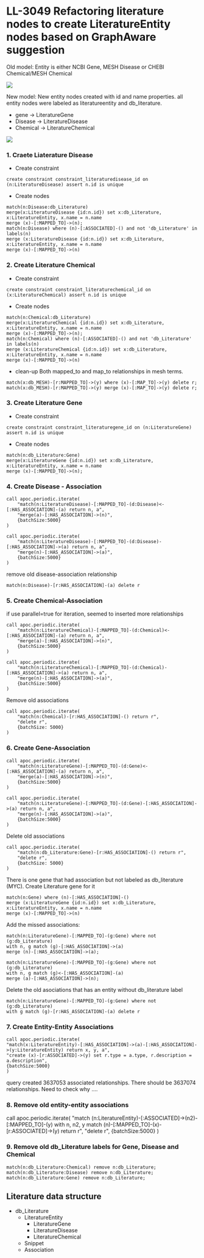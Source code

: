 # LL-3049 Refactoring literature nodes to create LiteratureEntity nodes based on GraphAware suggestion

Old model:
Entity is either NCBI Gene, MESH Disease or CHEBI Chemical/MESH Chemical

![](img/LiteratureGraphDiagram_old.png)

New model:
New entity nodes created with id and name properties. all entity nodes were labeled as literatureentity and db_literature.

- gene -> LiteratureGene
- Disease -> LiteratureDisease
- Chemical -> LiteratureChemical

![](img/LiteratureGraphDiagram_new.png)

### 1. Craete Liaterature Disease

- Create constraint

```
create constraint constraint_literaturedisease_id on (n:LiteratureDisease) assert n.id is unique
```

- Create nodes

```
match(n:Disease:db_Literature)
merge(x:LiteratureDisease {id:n.id}) set x:db_Literature, x:LiteratureEntity, x.name = n.name
merge (x)-[:MAPPED_TO]->(n);
match(n:Disease) where (n)-[:ASSOCIATED]-() and not 'db_Literature' in labels(n)
merge (x:LiteratureDisease {id:n.id}) set x:db_Literature, x:LiteratureEntity, x.name = n.name
merge (x)-[:MAPPED_TO]->(n)
```

### 2. Create Literature Chemical

- Create constraint

```
create constraint constraint_literaturechemical_id on (x:LiteratureChemical) assert n.id is unique
```

- Create nodes

```
match(n:Chemical:db_Literature)
merge(x:LiteratureChemical {id:n.id}) set x:db_Literature, x:LiteratureEntity, x.name = n.name
merge (x)-[:MAPPED_TO]->(n);
match(n:Chemical) where (n)-[:ASSOCIATED]-() and not 'db_Literature' in labels(n)
merge (x:LiteratureChemical {id:n.id}) set x:db_Literature, x:LiteratureEntity, x.name = n.name
merge (x)-[:MAPPED_TO]->(n)
```

- clean-up
  Both mapped_to and map_to relationships in mesh terms.

```
match(x:db_MESH)-[r:MAPPED_TO]->(y) where (x)-[:MAP_TO]->(y) delete r;
match(x:db_MESH)-[r:MAPPED_TO]->(y) merge (x)-[:MAP_TO]->(y) delete r;
```

### 3. Create Literature Gene

- Create constraint

```
create constraint constraint_literaturegene_id on (n:LiteratureGene) assert n.id is unique
```

- Create nodes

```
match(n:db_Literature:Gene)
merge(x:LiteratureGene {id:n.id}) set x:db_Literature, x:LiteratureEntity, x.name = n.name
merge (x)-[:MAPPED_TO]->(n);
```

### 4. Create Disease - Association

```
call apoc.periodic.iterate(
    "match(n:LiteratureDisease)-[:MAPPED_TO]-(d:Disease)<-[:HAS_ASSOCIATION]-(a) return n, a",
    "merge(a)-[:HAS_ASSOCIATION]->(n)",
    {batchSize:5000}
)
```

```
call apoc.periodic.iterate(
    "match(n:LiteratureDisease)-[:MAPPED_TO]-(d:Disease)-[:HAS_ASSOCIATION]->(a) return n, a",
    "merge(n)-[:HAS_ASSOCIATION]->(a)",
    {batchSize:5000}
)
```

remove old disease-association relationship

```
match(n:Disease)-[r:HAS_ASSOCIATION]-(a) delete r
```

### 5. Create Chemical-Association

if use parallel=true for iteration, seemed to inserted more relationships

```
call apoc.periodic.iterate(
    "match(n:LiteratureChemical)-[:MAPPED_TO]-(d:Chemical)<-[:HAS_ASSOCIATION]-(a) return n, a",
    "merge(a)-[:HAS_ASSOCIATION]->(n)",
    {batchSize:5000}
)
```

```
call apoc.periodic.iterate(
    "match(n:LiteratureChemical)-[:MAPPED_TO]-(d:Chemical)-[:HAS_ASSOCIATION]->(a) return n, a",
    "merge(n)-[:HAS_ASSOCIATION]->(a)",
    {batchSize:5000}
)
```

Remove old associations

```
call apoc.periodic.iterate(
    "match(n:Chemical)-[r:HAS_ASSOCIATION]-() return r",
    "delete r",
    {batchSize: 5000}
)
```

### 6. Create Gene-Association

```
call apoc.periodic.iterate(
    "match(n:LiteratureGene)-[:MAPPED_TO]-(d:Gene)<-[:HAS_ASSOCIATION]-(a) return n, a",
    "merge(a)-[:HAS_ASSOCIATION]->(n)",
    {batchSize:5000}
)
```

```
call apoc.periodic.iterate(
    "match(n:LiteratureGene)-[:MAPPED_TO]-(d:Gene)-[:HAS_ASSOCIATION]->(a) return n, a",
    "merge(n)-[:HAS_ASSOCIATION]->(a)",
    {batchSize:5000}
)
```

Delete old associations

```
call apoc.periodic.iterate(
    "match(n:db_Literature:Gene)-[r:HAS_ASSOCIATION]-() return r",
    "delete r",
    {batchSize: 5000}
)
```

There is one gene that had association but not labeled as db_literature (MYC). Create Literature gene for it

```
match(n:Gene) where (n)-[:HAS_ASSOCIATION]-()
merge (x:LiteratureGene {id:n.id}) set x:db_Literature, x:LiteratureEntity, x.name = n.name
merge (x)-[:MAPPED_TO]->(n)
```

Add the missed associations:

```
match(n:LiteratureGene)-[:MAPPED_TO]-(g:Gene) where not (g:db_Literature)
with n, g match (g)-[:HAS_ASSOCIATION]->(a)
merge (n)-[:HAS_ASSOCIATION]->(a);

match(n:LiteratureGene)-[:MAPPED_TO]-(g:Gene) where not (g:db_Literature)
with n, g match (g)<-[:HAS_ASSOCIATION]-(a)
merge (a)-[:HAS_ASSOCIATION]->(n);
```

Delete the old asociations that has an entity without db_literature label

```
match(n:LiteratureGene)-[:MAPPED_TO]-(g:Gene) where not (g:db_Literature)
with g match (g)-[r:HAS_ASSOCIATION]-(a) delete r
```

### 7. Create Entity-Entity Associations

```
call apoc.periodic.iterate(
"match(x:LiteratureEntity)-[:HAS_ASSOCIATION]->(a)-[:HAS_ASSOCIATION]->(y:LiteratureEntity) return x, y, a",
"create (x)-[r:ASSOCIATED]->(y) set r.type = a.type, r.description = a.description",
{batchSize:5000}
)
```

query created 3637053 associated relationships. There should be 3637074 relationships. Need to check why ....

### 8. Remove old entity-entity associations

call apoc.periodic.iterate(
"match (n:LiteratureEntity)-[:ASSOCIATED]->(n2)-[:MAPPED_TO]-(y) with n, n2, y
match (n)-[:MAPPED_TO]-(x)-[r:ASSOCIATED]->(y) return r",
"delete r",
{batchSize:5000}
)

### 9. Remove old db_Literature labels for Gene, Disease and Chemical

```
match(n:db_Literature:Chemical) remove n:db_Literature;
match(n:db_Literature:Disease) remove n:db_Literature;
match(n:db_Literature:Gene) remove n:db_Literature;
```

## Literature data structure

- db_Literature
  - LiteratureEntity
    - LiteratureGene
    - LiteratureDisease
    - LiteratureChemical
  - Snippet
  - Association

